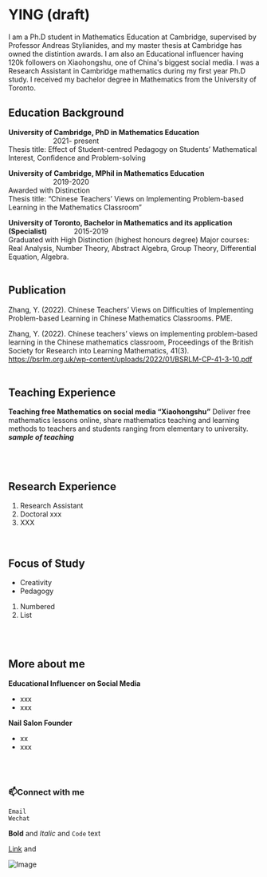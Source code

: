 # YING (draft)
I am a Ph.D student in Mathematics Education at Cambridge, supervised by Professor Andreas Stylianides, and my master thesis at Cambridge has owned the distintion awards. I am also an Educational influencer having 120k followers on Xiaohongshu, one of China's biggest social media. I was a Research Assistant in Cambridge mathematics during my first year Ph.D study. I received my bachelor degree in Mathematics from the University of Toronto.
<br/>

## Education Background
**University of Cambridge, PhD in Mathematics Education**  &emsp; &emsp; &emsp; &emsp;&emsp; &emsp; &emsp; &emsp; &emsp; &emsp; &emsp; 2021- present       
Thesis title: Effect of Student-centred Pedagogy on Students’ Mathematical Interest, Confidence and Problem-solving

**University of Cambridge, MPhil in Mathematics Education**   &emsp; &emsp;&emsp; &emsp; &emsp; &emsp; &emsp; &emsp; &emsp; &emsp; &emsp; 2019-2020        
Awarded with Distinction          
Thesis title: “Chinese Teachers’ Views on Implementing Problem-based Learning in the Mathematics Classroom”

**University of Toronto, Bachelor in Mathematics and its application (Specialist)**	 &emsp; &emsp;&emsp; 2015-2019               
Graduated with High Distinction (highest honours degree)
Major courses: Real Analysis, Number Theory, Abstract Algebra, Group Theory, Differential Equation, Algebra.
<br/>
<br/>
 
## Publication
Zhang, Y. (2022). Chinese Teachers’ Views on Difficulties of Implementing Problem-based Learning in Chinese Mathematics Classrooms. PME. 

Zhang, Y. (2022). Chinese teachers’ views on implementing problem-based learning in the Chinese mathematics classroom, Proceedings of the British Society for Research into Learning Mathematics, 41(3). https://bsrlm.org.uk/wp-content/uploads/2022/01/BSRLM-CP-41-3-10.pdf
<br/>
<br/>

## Teaching Experience
**Teaching free Mathematics on social media “Xiaohongshu”**
Deliver free mathematics lessons online, share mathematics teaching and learning methods to teachers and students
ranging from elementary to university.
<br/>
***sample of teaching***

<br/>
<br/>

## Research Experience
1. Research Assistant 
2. Doctoral xxx
3. XXX
<br/>

## Focus of Study
- Creativity
- Pedagogy

1. Numbered
2. List
<br/>
<br/>

## More about me
**Educational Influencer on Social Media** 
- xxx
- xxx

**Nail Salon Founder** 
- xx
- xxx

<br/>
<br/>

### 📫Connect with me
`Email`
<br/>
`Wechat`
<br/>

**Bold** and _Italic_ and `Code` text

[Link](url) and

![Image](src)
```


